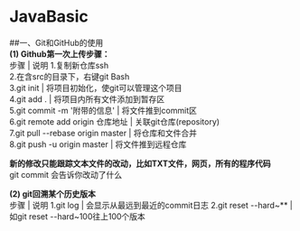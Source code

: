# JavaBasic
##一、Git和GitHub的使用  
**(1) Github第一次上传步骤：**  
步骤 | 说明
1.复制新仓库ssh  
2.在含src的目录下，右键git Bash  
3.git init				| 将项目初始化，使git可以管理这个项目  
4.git add .			| 将项目内所有文件添加到暂存区  
5.git commit -m '附带的信息' 		| 将文件推到commit区  
6.git remote add origin 仓库地址	| 关联git仓库(repository)  
7.git pull --rebase origin master	| 将仓库和文件合并  
8.git push -u origin master		| 将文件推到远程仓库  

**新的修改只能跟踪文本文件的改动，比如TXT文件，网页，所有的程序代码**  
git commit			会告诉你改动了什么  		  
  
**(2) git回溯某个历史版本**  
步骤 | 说明
1.git log                              | 会显示从最远到最近的commit日志
2.git reset --hard~**           | 如git reset --hard~100往上100个版本

